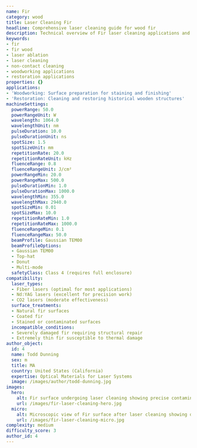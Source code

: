 ```yaml
---
name: Fir
category: wood
title: Laser Cleaning Fir
headline: Comprehensive laser cleaning guide for wood fir
description: Technical overview of Fir laser cleaning applications and parameters
keywords:
- fir
- fir wood
- laser ablation
- laser cleaning
- non-contact cleaning
- woodworking applications
- restoration applications
properties: {}
applications:
- 'Woodworking: Surface preparation for staining and finishing'
- 'Restoration: Cleaning and restoring historical wooden structures'
machineSettings:
  powerRange: 50.0
  powerRangeUnit: W
  wavelength: 1064.0
  wavelengthUnit: nm
  pulseDuration: 10.0
  pulseDurationUnit: ns
  spotSize: 1.5
  spotSizeUnit: mm
  repetitionRate: 20.0
  repetitionRateUnit: kHz
  fluenceRange: 0.8
  fluenceRangeUnit: J/cm²
  powerRangeMin: 20.0
  powerRangeMax: 500.0
  pulseDurationMin: 1.0
  pulseDurationMax: 1000.0
  wavelengthMin: 355.0
  wavelengthMax: 2940.0
  spotSizeMin: 0.01
  spotSizeMax: 10.0
  repetitionRateMin: 1.0
  repetitionRateMax: 1000.0
  fluenceRangeMin: 0.1
  fluenceRangeMax: 50.0
  beamProfile: Gaussian TEM00
  beamProfileOptions:
  - Gaussian TEM00
  - Top-hat
  - Donut
  - Multi-mode
  safetyClass: Class 4 (requires full enclosure)
compatibility:
  laser_types:
  - Fiber lasers (optimal for most applications)
  - Nd:YAG lasers (excellent for precision work)
  - CO2 lasers (moderate effectiveness)
  surface_treatments:
  - Natural fir surfaces
  - Coated fir
  - Stained or contaminated surfaces
  incompatible_conditions:
  - Severely damaged fir requiring structural repair
  - Extremely thin fir susceptible to thermal damage
author_object:
  id: 4
  name: Todd Dunning
  sex: m
  title: MA
  country: United States (California)
  expertise: Optical Materials for Laser Systems
  image: /images/author/todd-dunning.jpg
images:
  hero:
    alt: Fir surface undergoing laser cleaning showing precise contamination removal
    url: /images/fir-laser-cleaning-hero.jpg
  micro:
    alt: Microscopic view of Fir surface after laser cleaning showing detailed surface structure
    url: /images/fir-laser-cleaning-micro.jpg
complexity: medium
difficulty_score: 3
author_id: 4
---
```

